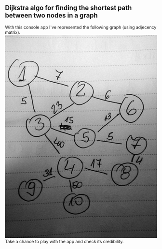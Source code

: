 ## Dijkstra algo for finding the shortest path between two nodes in a graph

With this console app I've represented the following graph (using adjecency matrix).
![alt text](graph.jpg)
Take a chance to play with the app and check its credibility.
